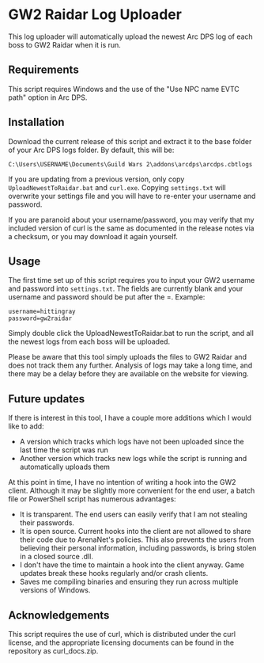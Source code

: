 # GW2 Raidar Log Uploader #

This log uploader will automatically upload the newest Arc DPS log of each boss to GW2 Raidar when it is run.

## Requirements ##

This script requires Windows and the use of the "Use NPC name EVTC path" option in Arc DPS.

## Installation ##

Download the current release of this script and extract it to the base folder of your Arc DPS logs folder. By default, this will be:

    C:\Users\USERNAME\Documents\Guild Wars 2\addons\arcdps\arcdps.cbtlogs

If you are updating from a previous version, only copy `UploadNewestToRaidar.bat` and `curl.exe`. Copying `settings.txt` will overwrite your settings file and you will have to re-enter your username and password.

If you are paranoid about your username/password, you may verify that my included version of curl is the same as documented in the release notes via a checksum, or you may download it again yourself. 

## Usage ##
The first time set up of this script requires you to input your GW2 username and password into `settings.txt`. The fields are currently blank and your username and password should be put after the =. Example:

    username=hittingray
    password=gw2raidar

Simply double click the UploadNewestToRaidar.bat to run the script, and all the newest logs from each boss will be uploaded. 

Please be aware that this tool simply uploads the files to GW2 Raidar and does not track them any further. Analysis of logs may take a long time, and there may be a delay before they are available on the website for viewing.

## Future updates ##

If there is interest in this tool, I have a couple more additions which I would like to add:

- A version which tracks which logs have not been uploaded since the last time the script was run
- Another version which tracks new logs while the script is running and automatically uploads them

At this point in time, I have no intention of writing a hook into the GW2 client. Although it may be slightly more convenient for the end user, a batch file or PowerShell script has numerous advantages:

- It is transparent. The end users can easily verify that I am not stealing their passwords. 
- It is open source. Current hooks into the client are not allowed to share their code due to ArenaNet's policies. This also prevents the users from believing their personal information, including passwords, is bring stolen in a closed source .dll.
- I don't have the time to maintain a hook into the client anyway. Game updates break these hooks regularly and/or crash clients. 
- Saves me compiling binaries and ensuring they run across multiple versions of Windows.

## Acknowledgements ##

This script requires the use of curl, which is distributed under the curl license, and the appropriate licensing documents can be found in the repository as curl_docs.zip.
